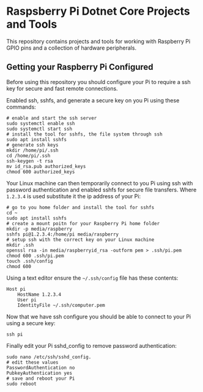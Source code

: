 # Raspsberry Pi Dotnet Core Projects and Tools

This repository contains projects and tools for working with Raspberry Pi GPIO pins and a collection of hardware peripherals.

## Getting your Raspberry Pi Configured

Before using this repository you should configure your Pi to require a ssh key for secure and fast remote connections.

Enabled ssh, sshfs, and generate a secure key on you Pi using these commands:

```console
# enable and start the ssh server
sudo systemctl enable ssh
sudo systemctl start ssh
# install the tool for sshfs, the file system through ssh
sudo apt install sshfs
# generate ssh keys
mkdir /home/pi/.ssh
cd /home/pi/.ssh
ssh-keygen -t rsa
mv id_rsa.pub authorized_keys
chmod 600 authorized_keys
```

Your Linux machine can then temporarily connect to you Pi using ssh with password authentication and enabled sshfs for secure file transfers. Where ``1.2.3.4`` is used substitute it the ip address of your Pi:

```console
# go to you home folder and install the tool for sshfs
cd ~
sudo apt install sshfs
# create a mount poitn for your Raspberry Pi home folder
mkdir -p media/raspberry
sshfs pi@1.2.3.4:/home/pi media/raspberry
# setup ssh with the correct key on your Linux machine
mkdir .ssh
openssl rsa -in media/raspberryid_rsa -outform pem > .ssh/pi.pem
chmod 600 .ssh/pi.pem
touch .ssh/config
chmod 600 
```

Using a text editor ensure the ``~/.ssh/config`` file has these contents:

```console
Host pi
    HostName 1.2.3.4
    User pi
    IdentityFile ~/.ssh/computer.pem
```

Now that we have ssh configure you should be able to connect to your Pi using a secure key:

```console
ssh pi
```

Finally edit your Pi sshd_config to remove password authentication:

```console
sudo nano /etc/ssh/sshd_config.
# edit these values
PasswordAuthentication no
PubkeyAuthentication yes
# save and reboot your Pi
sudo reboot
```
